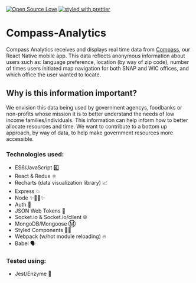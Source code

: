 [![Open Source Love](https://badges.frapsoft.com/os/v1/open-source.svg?v=103)](https://github.com/ellerbrock/open-source-badges/)
[![styled with prettier](https://img.shields.io/badge/styled_with-prettier-ff69b4.svg)](https://github.com/prettier/prettier)

# Compass-Analytics
Compass Analytics receives and displays real time data from [Compass](https://github.com/KornerShop/Compass-Native), our React Native mobile app. This data reflects anonymous information about users such as: language preference, location (by way of zip code), number of times users initiated map navigation for both SNAP and WIC offices, and which office the user wanted to locate. 

## Why is this information important? 
We envision this data being used by government agencys, foodbanks or non-profits whose mission it is to better understand the needs of low income families/individuals. This information can help inform how to better allocate resources and time. We want to contribute to a bottom up approach, by way of data, to help make government resources more accessible. 

### Technologies used:
* ES6/JavaScript 6️⃣
* React & Redux ⚛️
* Recharts (data visualization library) 📈
* Express 💥
* Node ✨🐢🚀✨
* Auth 🔐
* JSON Web Tokens 👾
* Socket.io & Socket.io/client 🌐
* MongoDB/Mongoose Ⓜ️
* Styled Components 💅🏼
* Webpack (w/hot module reloading) 🔥
* Babel 🗣

### Tested using:
* Jest/Enzyme 📝
